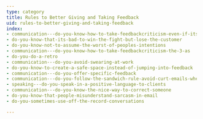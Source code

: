 ```yaml
---
type: category
title: Rules to Better Giving and Taking Feedback
uid: rules-to-better-giving-and-taking-feedback
index:
- communication---do-you-know-how-to-take-feedbackcriticism-even-if-its-not-your-fault
- do-you-know-that-its-bad-to-win-the-fight-but-lose-the-customer
- do-you-know-not-to-assume-the-worst-of-peoples-intentions
- communication---do-you-know-how-to-take-feedbackcriticism-the-3-as
- do-you-do-a-retro
- communication---do-you-avoid-swearing-at-work
- do-you-know-to-create-a-safe-space-instead-of-jumping-into-feedback
- communication---do-you-offer-specific-feedback
- communication---do-you-follow-the-sandwich-rule-avoid-curt-emails-when-correcting-people
- speaking---do-you-speak-in-a-positive-language-to-clients
- communication---do-you-know-the-nice-way-to-correct-someone
- do-you-know-that-people-misunderstand-sarcasm-in-email
- do-you-sometimes-use-off-the-record-conversations

---
```



